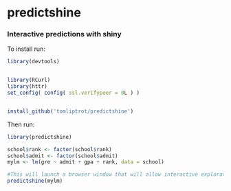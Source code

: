 # predictshine
### Interactive predictions with shiny

To install run:
```R
library(devtools)


library(RCurl)
library(httr)
set_config( config( ssl.verifypeer = 0L ) )


install_github('tomliptrot/predictshine')
```

Then run:
```R
library(predictshine)

school$rank <- factor(school$rank)
school$admit <- factor(school$admit)
mylm <- lm(gre ~ admit + gpa + rank, data = school)

#This will launch a browser window that will allow interactive exploration of the linear model created earlier
predictshine(mylm)
```

